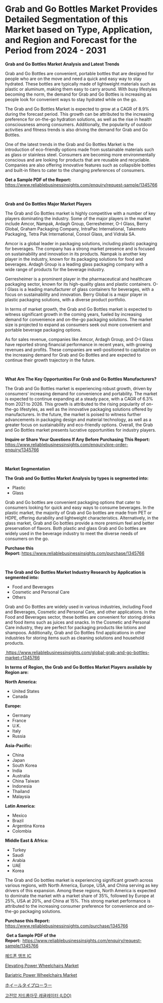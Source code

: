 <p><h1>Grab and Go Bottles Market Provides Detailed Segmentation of this Market based on Type, Application, and Region and Forecast for the Period from 2024 - 2031</h1></p><p><strong>Grab and Go Bottles Market Analysis and Latest Trends</strong></p>
<p><p>Grab and Go Bottles are convenient, portable bottles that are designed for people who are on the move and need a quick and easy way to stay hydrated. These bottles are typically made of lightweight materials such as plastic or aluminum, making them easy to carry around. With busy lifestyles becoming the norm, the demand for Grab and Go Bottles is increasing as people look for convenient ways to stay hydrated while on the go.</p><p>The Grab and Go Bottles Market is expected to grow at a CAGR of 8.9% during the forecast period. This growth can be attributed to the increasing preference for on-the-go hydration solutions, as well as the rise in health consciousness among consumers. Additionally, the popularity of outdoor activities and fitness trends is also driving the demand for Grab and Go Bottles.</p><p>One of the latest trends in the Grab and Go Bottles Market is the introduction of eco-friendly options made from sustainable materials such as glass or stainless steel. Consumers are becoming more environmentally conscious and are looking for products that are reusable and recyclable. Companies are also offering innovative features such as collapsible bottles and built-in filters to cater to the changing preferences of consumers.</p></p>
<p><strong>Get a Sample PDF of the Report:&nbsp;</strong> <a href="https://www.reliablebusinessinsights.com/enquiry/request-sample/1345766">https://www.reliablebusinessinsights.com/enquiry/request-sample/1345766</a></p>
<p>&nbsp;</p>
<p><strong>Grab and Go Bottles Major Market Players</strong></p>
<p><p>The Grab and Go Bottles market is highly competitive with a number of key players dominating the industry. Some of the major players in the market include Amcor, Nampak, Ardagh Group, Gerresheimer, O-I Glass, Berry Global, Graham Packaging Company, IntraPac International, Takemoto Packaging, Tetra Pak International, Consol Glass, and Vidrala SA.</p><p>Amcor is a global leader in packaging solutions, including plastic packaging for beverages. The company has a strong market presence and is focused on sustainability and innovation in its products. Nampak is another key player in the industry, known for its packaging solutions for food and beverages. Ardagh Group is a leading glass packaging company with a wide range of products for the beverage industry.</p><p>Gerresheimer is a prominent player in the pharmaceutical and healthcare packaging sector, known for its high-quality glass and plastic containers. O-I Glass is a leading manufacturer of glass containers for beverages, with a focus on sustainability and innovation. Berry Global is a major player in plastic packaging solutions, with a diverse product portfolio.</p><p>In terms of market growth, the Grab and Go Bottles market is expected to witness significant growth in the coming years, fueled by increasing demand for convenience and on-the-go packaging solutions. The market size is projected to expand as consumers seek out more convenient and portable beverage packaging options.</p><p>As for sales revenue, companies like Amcor, Ardagh Group, and O-I Glass have reported strong financial performance in recent years, with growing revenues and profits. These companies are well-positioned to capitalize on the increasing demand for Grab and Go Bottles and are expected to continue their growth trajectory in the future.</p></p>
<p>&nbsp;</p>
<p><strong>What Are The Key Opportunities For Grab and Go Bottles Manufacturers?</strong></p>
<p><p>The Grab and Go Bottles market is experiencing robust growth, driven by consumers' increasing demand for convenience and portability. The market is expected to continue expanding at a steady pace, with a CAGR of 6.3% from 2021 to 2026. This growth is attributed to the rising popularity of on-the-go lifestyles, as well as the innovative packaging solutions offered by manufacturers. In the future, the market is poised to witness further advancements in packaging design and material technology, as well as a greater focus on sustainability and eco-friendly options. Overall, the Grab and Go Bottles market presents lucrative opportunities for industry players.</p></p>
<p><strong>Inquire or Share Your Questions If Any Before Purchasing This Report:</strong> <a href="https://www.reliablebusinessinsights.com/enquiry/pre-order-enquiry/1345766">https://www.reliablebusinessinsights.com/enquiry/pre-order-enquiry/1345766</a></p>
<p>&nbsp;</p>
<p><strong>Market Segmentation</strong></p>
<p><strong>The Grab and Go Bottles Market Analysis by types is segmented into:</strong></p>
<p><ul><li>Plastic</li><li>Glass</li></ul></p>
<p><p>Grab and Go bottles are convenient packaging options that cater to consumers looking for quick and easy ways to consume beverages. In the plastic market, the majority of Grab and Go bottles are made from PET or HDPE, offering durability and lightweight characteristics. Alternatively, in the glass market, Grab and Go bottles provide a more premium feel and better preservation of flavors. Both plastic and glass Grab and Go bottles are widely used in the beverage industry to meet the diverse needs of consumers on the go.</p></p>
<p><strong>Purchase this Report:&nbsp;</strong><a href="https://www.reliablebusinessinsights.com/purchase/1345766">https://www.reliablebusinessinsights.com/purchase/1345766</a></p>
<p>&nbsp;</p>
<p><strong>The Grab and Go Bottles Market Industry Research by Application is segmented into:</strong></p>
<p><ul><li>Food and Beverages</li><li>Cosmetic and Personal Care</li><li>Others</li></ul></p>
<p><p>Grab and Go Bottles are widely used in various industries, including Food and Beverages, Cosmetic and Personal Care, and other applications. In the Food and Beverages sector, these bottles are convenient for storing drinks and food items such as juices and snacks. In the Cosmetic and Personal Care industry, they are perfect for packaging products like lotions and shampoos. Additionally, Grab and Go Bottles find applications in other industries for storing items such as cleaning solutions and household products.</p></p>
<p><a href="https://www.reliablebusinessinsights.com/global-grab-and-go-bottles-market-r1345766">&nbsp;https://www.reliablebusinessinsights.com/global-grab-and-go-bottles-market-r1345766</a></p>
<p><strong>In terms of Region, the Grab and Go Bottles Market Players available by Region are:</strong></p>
<p>
    <p> <strong> North America: </strong>
        <ul>
            <li>United States</li>
            <li>Canada</li>
        </ul>
        </p> 
    <p> <strong> Europe: </strong>
        <ul>
            <li>Germany</li>
            <li>France</li>
            <li>U.K.</li>
            <li>Italy</li>
            <li>Russia</li>
        </ul>
        </p> 
    <p> <strong> Asia-Pacific: </strong>
        <ul>
            <li>China</li>
            <li>Japan</li>
            <li>South Korea</li>
            <li>India</li>
            <li>Australia</li>
            <li>China Taiwan</li>
            <li>Indonesia</li>
            <li>Thailand</li>
            <li>Malaysia</li>
        </ul>
        </p> 
    <p> <strong> Latin America: </strong>
        <ul>
            <li>Mexico</li>
            <li>Brazil</li>
            <li>Argentina Korea</li>
            <li>Colombia</li>
        </ul>
        </p> 
    <p> <strong> Middle East & Africa: </strong>
        <ul>
            <li>Turkey</li>
            <li>Saudi</li>
            <li>Arabia</li>
            <li>UAE</li>
            <li>Korea</li>
        </ul>
    </p>
    </p>
<p><p>The Grab and Go bottles market is experiencing significant growth across various regions, with North America, Europe, USA, and China serving as key drivers of this expansion. Among these regions, North America is expected to dominate the market with a market share of 35%, followed by Europe at 25%, USA at 20%, and China at 15%. This strong market performance is attributed to the increasing consumer preference for convenience and on-the-go packaging solutions.</p></p>
<p><strong>Purchase this Report: </strong><a href="https://www.reliablebusinessinsights.com/purchase/1345766">https://www.reliablebusinessinsights.com/purchase/1345766</a></p>
<p>&nbsp;<strong>Get a Sample PDF of the Report:&nbsp;&nbsp;</strong><a href="https://www.reliablebusinessinsights.com/enquiry/request-sample/1345766">https://www.reliablebusinessinsights.com/enquiry/request-sample/1345766</a></p>
<p><strong></strong></p>
<p><p><a href="https://github.com/nigaleamar09/Market-Research-Report-List-1/blob/main/1660870153164.md">헤드폰 앰프 IC</a></p><p><a href="https://github.com/jodemen/Market-Research-Report-List-3/blob/main/elevating-power-wheelchairs-market.md">Elevating Power Wheelchairs Market</a></p><p><a href="https://github.com/RyleeBauch2023/Market-Research-Report-List-1/blob/main/bariatric-power-wheelchairs-market.md">Bariatric Power Wheelchairs Market</a></p><p><a href="https://github.com/DayanaRunolfsdottir/Market-Research-Report-List-1/blob/main/5412105145109.md">ホイールタイプローラー</a></p><p><a href="https://github.com/ahmadrevanz10/Market-Research-Report-List-1/blob/main/8925638153163.md">고전압 저드롭아웃 레귤레이터 (LDO)</a></p></p>